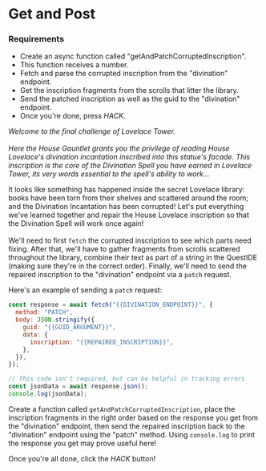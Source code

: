 # Get and Post

<div class="aside">
<h3>Requirements</h3>
<ul>
  <li>Create an async function called "getAndPatchCorruptedInscription".</li>
  <li>This function receives a number.</li>
  <li>Fetch and parse the corrupted inscription from the "divination" endpoint.</li>
  <li>Get the inscription fragments from the scrolls that litter the library.</li>
  <li>Send the patched inscription as well as the guid to the "divination" endpoint.</li>
  <li>Once you're done, press <em>HACK</em>.</li>
</ul>
</div>

<i>
Welcome to the final challenge of Lovelace Tower.<br><br> 
Here the House Gauntlet grants you the privilege of reading House Lovelace's divination incantation inscribed into this statue's facade. This inscription is the core of the Divination Spell you have earned in Lovelace Tower, its very words essential to the spell's ability to work... 
</i>

It looks like something has happened inside the secret Lovelace library: books have been torn from their shelves and scattered around the room; and the Divination Incantation has been corrupted! Let's put everything we've learned together and repair the House Lovelace inscription so that the Divination Spell will work once again!<br><br>
We'll need to first `fetch` the corrupted inscription to see which parts need fixing. After that, we'll have to gather fragments from scrolls scattered throughout the library, combine their text as part of a string in the QuestIDE (making sure they're in the correct order). Finally, we'll need to send the repaired inscription to the "divination" endpoint via a `patch` request.

Here's an example of sending a `patch` request:

```js
const response = await fetch("{{DIVINATION_ENDPOINT}}", {
  method: "PATCH",
  body: JSON.stringify({
    guid: "{{GUID_ARGUMENT}}",
    data: {
      inscription: "{{REPAIRED_INSCRIPTION}}",
    },
  }),
});

// This code isn't required, but can be helpful in tracking errors
const jsonData = await response.json();
console.log(jsonData);
```

Create a function called `getAndPatchCorruptedInscription`, place the inscription fragments in the right order based on the response you get from the "divination" endpoint, then send the repaired inscription back to the "divination" endpoint using the "patch" method. Using `console.log` to print the response you get may prove useful here!

Once you're all done, click the _HACK_ button!
